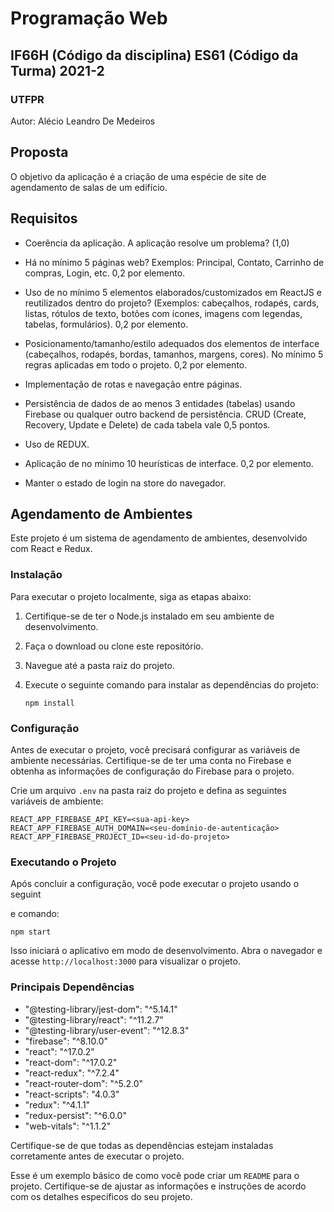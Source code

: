 # Programação Web
## IF66H (Código da disciplina) ES61 (Código da Turma) 2021-2
### UTFPR

Autor: Alécio Leandro De Medeiros

## Proposta
O objetivo da aplicação é a criação de uma espécie de site de agendamento de salas de um edifício.

## Requisitos

- Coerência da aplicação. A aplicação resolve um problema? (1,0)

- Há no mínimo 5 páginas web? Exemplos: Principal, Contato, Carrinho de compras, Login, etc. 0,2 por elemento.

- Uso de no mínimo 5 elementos elaborados/customizados em ReactJS e reutilizados dentro do projeto? (Exemplos: cabeçalhos, rodapés, cards, listas, rótulos de texto, botões com ícones, imagens com legendas, tabelas, formulários). 0,2 por elemento.

- Posicionamento/tamanho/estilo adequados dos elementos de interface (cabeçalhos, rodapés, bordas, tamanhos, margens, cores). No mínimo 5 regras aplicadas em todo o projeto. 0,2 por elemento.

- Implementação de rotas e navegação entre páginas.

- Persistência de dados de ao menos 3 entidades (tabelas) usando Firebase ou qualquer outro backend de persistência. CRUD (Create, Recovery, Update e Delete) de cada tabela vale 0,5 pontos.

- Uso de REDUX.

- Aplicação de no mínimo 10 heurísticas de interface. 0,2 por elemento.

- Manter o estado de login na store do navegador.

## Agendamento de Ambientes

Este projeto é um sistema de agendamento de ambientes, desenvolvido com React e Redux.

### Instalação

Para executar o projeto localmente, siga as etapas abaixo:

1. Certifique-se de ter o Node.js instalado em seu ambiente de desenvolvimento.

2. Faça o download ou clone este repositório.

3. Navegue até a pasta raiz do projeto.

4. Execute o seguinte comando para instalar as dependências do projeto:

   ```
   npm install
   ```

### Configuração

Antes de executar o projeto, você precisará configurar as variáveis de ambiente necessárias. Certifique-se de ter uma conta no Firebase e obtenha as informações de configuração do Firebase para o projeto.

Crie um arquivo `.env` na pasta raiz do projeto e defina as seguintes variáveis de ambiente:

```
REACT_APP_FIREBASE_API_KEY=<sua-api-key>
REACT_APP_FIREBASE_AUTH_DOMAIN=<seu-domínio-de-autenticação>
REACT_APP_FIREBASE_PROJECT_ID=<seu-id-do-projeto>
```

### Executando o Projeto

Após concluir a configuração, você pode executar o projeto usando o seguint

e comando:

```
npm start
```

Isso iniciará o aplicativo em modo de desenvolvimento. Abra o navegador e acesse `http://localhost:3000` para visualizar o projeto.

### Principais Dependências

- "@testing-library/jest-dom": "^5.14.1"
- "@testing-library/react": "^11.2.7"
- "@testing-library/user-event": "^12.8.3"
- "firebase": "^8.10.0"
- "react": "^17.0.2"
- "react-dom": "^17.0.2"
- "react-redux": "^7.2.4"
- "react-router-dom": "^5.2.0"
- "react-scripts": "4.0.3"
- "redux": "^4.1.1"
- "redux-persist": "^6.0.0"
- "web-vitals": "^1.1.2"

Certifique-se de que todas as dependências estejam instaladas corretamente antes de executar o projeto.

Esse é um exemplo básico de como você pode criar um `README` para o projeto. Certifique-se de ajustar as informações e instruções de acordo com os detalhes específicos do seu projeto.